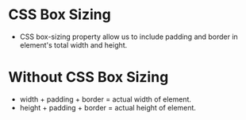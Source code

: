 # CSS Box Sizing
- CSS box-sizing property allow us to include padding and border in element's total width and height.

# Without CSS Box Sizing
- width + padding + border = actual width of element.
- height + padding + border = actual height of element.